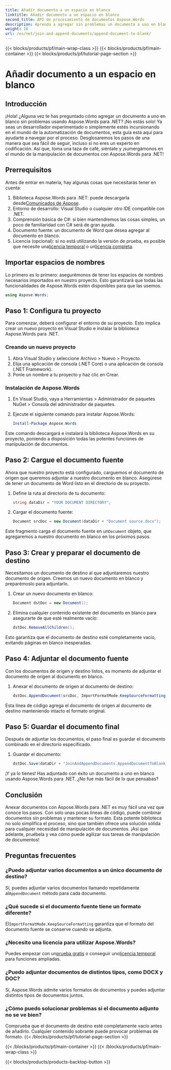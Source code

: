 ```yaml
---
title: Añadir documento a un espacio en blanco
linktitle: Añadir documento a un espacio en blanco
second_title: API de procesamiento de documentos Aspose.Words
description: Aprenda a agregar sin problemas un documento a uno en blanco con Aspose.Words para .NET. Incluye una guía paso a paso, fragmentos de código y preguntas frecuentes.
weight: 10
url: /es/net/join-and-append-documents/append-document-to-blank/
---
```


{{< blocks/products/pf/main-wrap-class >}}
{{< blocks/products/pf/main-container >}}
{{< blocks/products/pf/tutorial-page-section >}}

# Añadir documento a un espacio en blanco

## Introducción

¡Hola! ¿Alguna vez te has preguntado cómo agregar un documento a uno en blanco sin problemas usando Aspose.Words para .NET? ¡No estás solo! Ya seas un desarrollador experimentado o simplemente estés incursionando en el mundo de la automatización de documentos, esta guía está aquí para ayudarte a navegar por el proceso. Desglosaremos los pasos de una manera que sea fácil de seguir, incluso si no eres un experto en codificación. Así que, toma una taza de café, siéntate y ¡sumergámonos en el mundo de la manipulación de documentos con Aspose.Words para .NET!

## Prerrequisitos

Antes de entrar en materia, hay algunas cosas que necesitarás tener en cuenta:

1.  Biblioteca Aspose.Words para .NET: puede descargarla desde[Comunicados de Aspose](https://releases.aspose.com/words/net/).
2. Entorno de desarrollo: Visual Studio o cualquier otro IDE compatible con .NET.
3. Comprensión básica de C#: si bien mantendremos las cosas simples, un poco de familiaridad con C# será de gran ayuda.
4. Documento fuente: un documento de Word que desea agregar al documento en blanco.
5.  Licencia (opcional): si no está utilizando la versión de prueba, es posible que necesite una[licencia temporal](https://purchase.aspose.com/temporary-license/) o un[licencia completa](https://purchase.aspose.com/buy).

## Importar espacios de nombres

Lo primero es lo primero: asegurémonos de tener los espacios de nombres necesarios importados en nuestro proyecto. Esto garantizará que todas las funcionalidades de Aspose.Words estén disponibles para que las usemos.

```csharp
using Aspose.Words;
```

## Paso 1: Configura tu proyecto

Para comenzar, deberá configurar el entorno de su proyecto. Esto implica crear un nuevo proyecto en Visual Studio e instalar la biblioteca Aspose.Words para .NET.

### Creando un nuevo proyecto

1. Abra Visual Studio y seleccione Archivo > Nuevo > Proyecto.
2. Elija una aplicación de consola (.NET Core) o una aplicación de consola (.NET Framework).
3. Ponle un nombre a tu proyecto y haz clic en Crear.

### Instalación de Aspose.Words

1. En Visual Studio, vaya a Herramientas > Administrador de paquetes NuGet > Consola del administrador de paquetes.
2. Ejecute el siguiente comando para instalar Aspose.Words:

   ```powershell
   Install-Package Aspose.Words
   ```

Este comando descargará e instalará la biblioteca Aspose.Words en su proyecto, poniendo a disposición todas las potentes funciones de manipulación de documentos.

## Paso 2: Cargue el documento fuente

Ahora que nuestro proyecto está configurado, carguemos el documento de origen que queremos adjuntar a nuestro documento en blanco. Asegúrese de tener un documento de Word listo en el directorio de su proyecto.

1. Define la ruta al directorio de tu documento:

   ```csharp
   string dataDir = "YOUR DOCUMENT DIRECTORY";
   ```

2. Cargar el documento fuente:

   ```csharp
   Document srcDoc = new Document(dataDir + "Document source.docx");
   ```

 Este fragmento carga el documento fuente en un`Document` objeto, que agregaremos a nuestro documento en blanco en los próximos pasos.

## Paso 3: Crear y preparar el documento de destino

Necesitamos un documento de destino al que adjuntaremos nuestro documento de origen. Creemos un nuevo documento en blanco y preparémoslo para adjuntarlo.

1. Crear un nuevo documento en blanco:

   ```csharp
   Document dstDoc = new Document();
   ```

2. Elimina cualquier contenido existente del documento en blanco para asegurarte de que esté realmente vacío:

   ```csharp
   dstDoc.RemoveAllChildren();
   ```

Esto garantiza que el documento de destino esté completamente vacío, evitando páginas en blanco inesperadas.

## Paso 4: Adjuntar el documento fuente

Con los documentos de origen y destino listos, es momento de adjuntar el documento de origen al documento en blanco.

1. Anexar el documento de origen al documento de destino:

   ```csharp
   dstDoc.AppendDocument(srcDoc, ImportFormatMode.KeepSourceFormatting);
   ```

Esta línea de código agrega el documento de origen al documento de destino manteniendo intacto el formato original.

## Paso 5: Guardar el documento final

Después de adjuntar los documentos, el paso final es guardar el documento combinado en el directorio especificado.

1. Guardar el documento:

   ```csharp
   dstDoc.Save(dataDir + "JoinAndAppendDocuments.AppendDocumentToBlank.docx");
   ```

¡Y ya lo tienes! Has adjuntado con éxito un documento a uno en blanco usando Aspose.Words para .NET. ¿No fue más fácil de lo que pensabas?

## Conclusión

Anexar documentos con Aspose.Words para .NET es muy fácil una vez que conoce los pasos. Con solo unas pocas líneas de código, puede combinar documentos sin problemas y mantener su formato. Esta potente biblioteca no solo simplifica el proceso, sino que también ofrece una solución sólida para cualquier necesidad de manipulación de documentos. ¡Así que adelante, pruébela y vea cómo puede agilizar sus tareas de manipulación de documentos!

## Preguntas frecuentes

### ¿Puedo adjuntar varios documentos a un único documento de destino?

Sí, puedes adjuntar varios documentos llamando repetidamente al`AppendDocument` método para cada documento.

### ¿Qué sucede si el documento fuente tiene un formato diferente?

 El`ImportFormatMode.KeepSourceFormatting` garantiza que el formato del documento fuente se conserve cuando se adjunta.

### ¿Necesito una licencia para utilizar Aspose.Words?

 Puedes empezar con un[prueba gratis](https://releases.aspose.com/) o conseguir uno[licencia temporal](https://purchase.aspose.com/temporary-license/) para funciones ampliadas.

### ¿Puedo adjuntar documentos de distintos tipos, como DOCX y DOC?

Sí, Aspose.Words admite varios formatos de documentos y puedes adjuntar distintos tipos de documentos juntos.

### ¿Cómo puedo solucionar problemas si el documento adjunto no se ve bien?

Comprueba que el documento de destino esté completamente vacío antes de añadirlo. Cualquier contenido sobrante puede provocar problemas de formato.
{{< /blocks/products/pf/tutorial-page-section >}}

{{< /blocks/products/pf/main-container >}}
{{< /blocks/products/pf/main-wrap-class >}}

{{< blocks/products/products-backtop-button >}}
